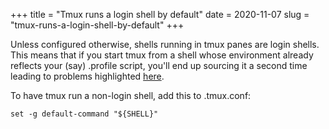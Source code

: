 +++
title = "Tmux runs a login shell by default"
date = 2020-11-07
slug = "tmux-runs-a-login-shell-by-default"
+++

Unless configured otherwise, shells running in tmux panes are login shells.
This means that if you start tmux from a shell whose environment already reflects
your (say) .profile script, you'll end up sourcing it a second time leading to
problems highlighted [here](@/daily/make-sure-your-terminal-emulator-runs-in-the-expected-environment/index.md).

To have tmux run a non-login shell, add this to .tmux.conf:
```
set -g default-command "${SHELL}"
```
